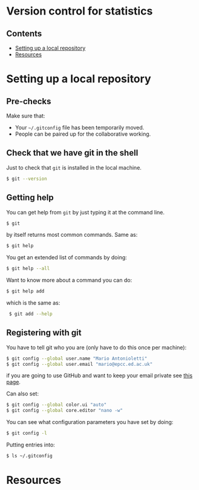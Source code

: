 # Version control for statistics



## Contents

* [Setting up a local repository](#setting-up-a-local-repository)
* [Resources](#resources)



# Setting up a local repository

## Pre-checks

Make sure that:
* Your `~/.gitconfig` file has been temporarily moved.
* People can be paired up for the collaborative working.

## Check that we have git in the shell

Just to check that `git` is installed in the local machine.

```bash
$ git --version 
```

## Getting help

You can get help from `git` by just typing it at the command line.

```bash
$ git 
```

by itself returns most common commands. Same as:

```bash
$ git help 
```

You get an extended list of commands by doing:

```bash
$ git help --all
```

Want to know more about a command you can do:

```bash
$ git help add
```

which is the same as:

```bash
 $ git add --help
```

## Registering with git

You have to tell git who you are (only have to do this once per machine):

```bash
$ git config --global user.name "Mario Antonioletti"
$ git config --global user.email "mario@epcc.ed.ac.uk"
```

if you are going to use GitHub and want to keep your email private see [this page](https://help.github.com/en/articles/setting-your-commit-email-address).

Can also set:

```bash
$ git config --global color.ui "auto"
$ git config --global core.editor "nano -w"
```

You can see what configuration parameters you have 
set by doing:

```bash
$ git config -l
```

Putting entries into:

```bash
$ ls ~/.gitconfig
```

# Resources

